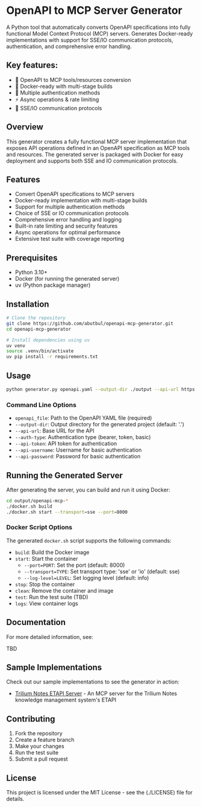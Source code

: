# OpenAPI to MCP Server Generator

A Python tool that automatically converts OpenAPI specifications into fully functional Model Context Protocol (MCP) servers. Generates Docker-ready implementations with support for SSE/IO communication protocols, authentication, and comprehensive error handling.

## Key features:

- 🔄 OpenAPI to MCP tools/resources conversion
- 🐳 Docker-ready with multi-stage builds
- 🔐 Multiple authentication methods
- ⚡ Async operations & rate limiting
- 📡 SSE/IO communication protocols

## Overview

This generator creates a fully functional MCP server implementation that exposes API operations defined in an OpenAPI specification as MCP tools and resources. The generated server is packaged with Docker for easy deployment and supports both SSE and IO communication protocols.

## Features

- Convert OpenAPI specifications to MCP servers
- Docker-ready implementation with multi-stage builds
- Support for multiple authentication methods
- Choice of SSE or IO communication protocols
- Comprehensive error handling and logging
- Built-in rate limiting and security features
- Async operations for optimal performance
- Extensive test suite with coverage reporting

## Prerequisites

- Python 3.10+
- Docker (for running the generated server)
- uv (Python package manager)

## Installation

```bash
# Clone the repository
git clone https://github.com/abutbul/openapi-mcp-generator.git
cd openapi-mcp-generator

# Install dependencies using uv
uv venv
source .venv/bin/activate
uv pip install -r requirements.txt
```

## Usage

```bash
python generator.py openapi.yaml --output-dir ./output --api-url https://api.example.com
```

### Command Line Options

- `openapi_file`: Path to the OpenAPI YAML file (required)
- `--output-dir`: Output directory for the generated project (default: '.')
- `--api-url`: Base URL for the API
- `--auth-type`: Authentication type (bearer, token, basic)
- `--api-token`: API token for authentication
- `--api-username`: Username for basic authentication
- `--api-password`: Password for basic authentication

## Running the Generated Server

After generating the server, you can build and run it using Docker:

```bash
cd output/openapi-mcp-*
./docker.sh build
./docker.sh start --transport=sse --port=8000
```

### Docker Script Options

The generated `docker.sh` script supports the following commands:

- `build`: Build the Docker image
- `start`: Start the container
  - `--port=PORT`: Set the port (default: 8000)
  - `--transport=TYPE`: Set transport type: 'sse' or 'io' (default: sse)
  - `--log-level=LEVEL`: Set logging level (default: info)
- `stop`: Stop the container
- `clean`: Remove the container and image
- `test`: Run the test suite (TBD)
- `logs`: View container logs

## Documentation

For more detailed information, see:

TBD

## Sample Implementations

Check out our sample implementations to see the generator in action:

- [Trilium Notes ETAPI Server](./samples/TriliumNext/README.md) - An MCP server for the Trilium Notes knowledge management system's ETAPI

## Contributing

1. Fork the repository
2. Create a feature branch
3. Make your changes
4. Run the test suite
5. Submit a pull request


## License

This project is licensed under the MIT License - see the (./LICENSE) file for details.
